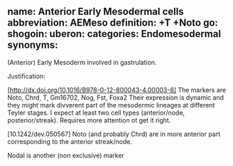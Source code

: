 name: Anterior Early Mesodermal cells 
abbreviation: AEMeso
definition: +T +Noto
go:
shogoin: 
uberon:
categories: Endomesodermal
synonyms:
---

(Anterior) Early Mesoderm involved in gastrulation. 

Justification:

[http://dx.doi.org/10.1016/B978-0-12-800043-4.00003-8]
The markers are Noto, Chrd, T, Gm16702, Nog, Fst, Foxa2
Their expression is dynamic and they might mark divverent part of the mesodermic lineages at different Teyler stages.
I expect at least two cell types (anterior/node, posterior/streak). Requires more attention ot get it right.

[10.1242/dev.050567]
Noto (and probably Chrd) are in more anterior part corresponding to the anterior streak/node.

Nodal is another (non exclusive) marker
